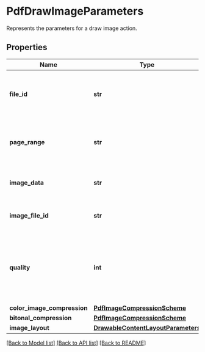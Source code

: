 # PdfDrawImageParameters

Represents the parameters for a draw image action.
## Properties
Name | Type | Description | Notes
------------ | ------------- | ------------- | -------------
**file_id** | **str** | The identifier of the previously uploaded file to be processed. | 
**page_range** | **str** | Specifies the page or the page range on which the image shall be drawn. | 
**image_data** | **str** | Specifies the data of the image to be drawn. | [optional] 
**image_file_id** | **str** | Specifies the file ID of the image to be drawn. | [optional] [default to '']
**quality** | **int** | Specifies the level of quality to be used for the compression, from 1 (poorest) to 100 (greatest). | [optional] [default to 75]
**color_image_compression** | [**PdfImageCompressionScheme**](PdfImageCompressionScheme.md) |  | [optional] 
**bitonal_compression** | [**PdfImageCompressionScheme**](PdfImageCompressionScheme.md) |  | [optional] 
**image_layout** | [**DrawableContentLayoutParameters**](DrawableContentLayoutParameters.md) |  | [optional] 

[[Back to Model list]](../README.md#documentation-for-models) [[Back to API list]](../README.md#documentation-for-api-endpoints) [[Back to README]](../README.md)


